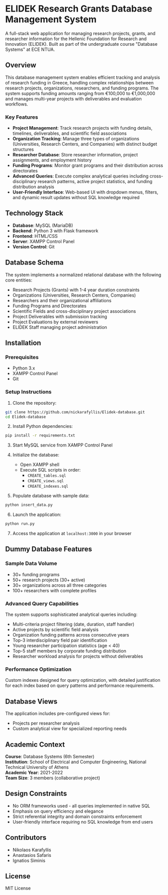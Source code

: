 # ELIDEK Research Grants Database Management System

A full-stack web application for managing research projects, grants, and researcher information for the Hellenic Foundation for Research and Innovation (ELIDEK). Built as part of the undergraduate course "Database Systems" at ECE NTUA.

## Overview

This database management system enables efficient tracking and analysis of research funding in Greece, handling complex relationships between research projects, organizations, researchers, and funding programs. The system supports funding amounts ranging from €100,000 to €1,000,000 and manages multi-year projects with deliverables and evaluation workflows.

### Key Features

- **Project Management**: Track research projects with funding details, timelines, deliverables, and scientific field associations
- **Organization Tracking**: Manage three types of organizations (Universities, Research Centers, and Companies) with distinct budget structures
- **Researcher Database**: Store researcher information, project assignments, and employment history
- **Funding Programs**: Monitor grant programs and their distribution across directorates
- **Advanced Queries**: Execute complex analytical queries including cross-disciplinary research patterns, active project statistics, and funding distribution analysis
- **User-Friendly Interface**: Web-based UI with dropdown menus, filters, and dynamic result updates without SQL knowledge required

## Technology Stack

- **Database**: MySQL (MariaDB)
- **Backend**: Python 3 with Flask framework
- **Frontend**: HTML/CSS
- **Server**: XAMPP Control Panel
- **Version Control**: Git

## Database Schema

The system implements a normalized relational database with the following core entities:

- Research Projects (Grants) with 1-4 year duration constraints
- Organizations (Universities, Research Centers, Companies)
- Researchers and their organizational affiliations
- Funding Programs and Directorates
- Scientific Fields and cross-disciplinary project associations
- Project Deliverables with submission tracking
- Project Evaluations by external reviewers
- ELIDEK Staff managing project administration

## Installation

### Prerequisites

- Python 3.x
- XAMPP Control Panel
- Git

### Setup Instructions

1. Clone the repository:
```bash
git clone https://github.com/nickarafyllis/Elidek-database.git
cd Elidek-database
```

2. Install Python dependencies:
```bash
pip install -r requirements.txt
```

3. Start MySQL service from XAMPP Control Panel

4. Initialize the database:
   - Open XAMPP shell
   - Execute SQL scripts in order:
     - `CREATE_tables.sql`
     - `CREATE_views.sql`
     - `CREATE_indexes.sql`

5. Populate database with sample data:
```bash
python insert_data.py
```

6. Launch the application:
```bash
python run.py
```

7. Access the application at `localhost:3000` in your browser

## Dummy Database Features

### Sample Data Volume
- 30+ funding programs
- 50+ research projects (30+ active)
- 30+ organizations across all three categories
- 100+ researchers with complete profiles

### Advanced Query Capabilities

The system supports sophisticated analytical queries including:

- Multi-criteria project filtering (date, duration, staff handler)
- Active projects by scientific field analysis
- Organization funding patterns across consecutive years
- Top-3 interdisciplinary field pair identification
- Young researcher participation statistics (age < 40)
- Top-5 staff members by corporate funding distribution
- Researcher workload analysis for projects without deliverables

### Performance Optimization

Custom indexes designed for query optimization, with detailed justification for each index based on query patterns and performance requirements.

## Database Views

The application includes pre-configured views for:
- Projects per researcher analysis
- Custom analytical view for specialized reporting needs

## Academic Context

**Course**: Database Systems (6th Semester)  
**Institution**: School of Electrical and Computer Engineering, National Technical University of Athens  
**Academic Year**: 2021-2022  
**Team Size**: 3 members (collaborative project)

## Design Constraints

- No ORM frameworks used - all queries implemented in native SQL
- Emphasis on query efficiency and elegance
- Strict referential integrity and domain constraints enforcement
- User-friendly interface requiring no SQL knowledge from end users

## Contributors

- Nikolaos Karafyllis
- Anastasios Safaris
- Ignatios Siminis

## License

MIT License
